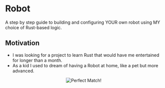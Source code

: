# Robot

A step by step guide to building and configuring YOUR own robot using MY choice of Rust-based logic.

## Motivation

- I was looking for a project to learn Rust that would have me entertained for longer than a month.
- As a kid I used to dream of having a Robot at home, like a pet but more advanced.

<p align="center">
  <img src="https://i.makeagif.com/media/4-27-2020/n_EA_n.gif" alt="Perfect Match!"/>
</p>
